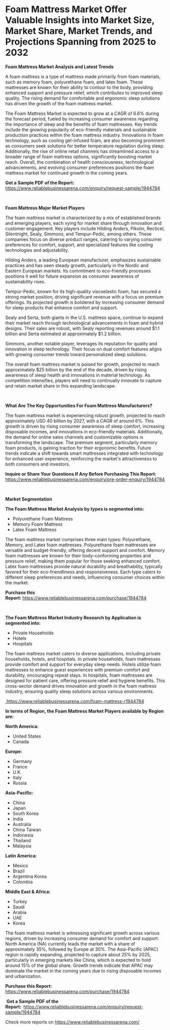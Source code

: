 <p><h1>Foam Mattress Market Offer Valuable Insights into Market Size, Market Share, Market Trends, and Projections Spanning from 2025 to 2032</h1></p><p><strong>Foam Mattress Market Analysis and Latest Trends</strong></p>
<p><p>A foam mattress is a type of mattress made primarily from foam materials, such as memory foam, polyurethane foam, and latex foam. These mattresses are known for their ability to contour to the body, providing enhanced support and pressure relief, which contributes to improved sleep quality. The rising demand for comfortable and ergonomic sleep solutions has driven the growth of the foam mattress market.</p><p>The Foam Mattress Market is expected to grow at a CAGR of 6.6% during the forecast period, fueled by increasing consumer awareness regarding the importance of sleep and the benefits of foam mattresses. Key trends include the growing popularity of eco-friendly materials and sustainable production practices within the foam mattress industry. Innovations in foam technology, such as cooling gel-infused foam, are also becoming prominent as consumers seek solutions for better temperature regulation during sleep. Additionally, the rise of online retail channels has streamlined access to a broader range of foam mattress options, significantly boosting market reach. Overall, the combination of health consciousness, technological advancements, and evolving consumer preferences positions the foam mattress market for continued growth in the coming years.</p></p>
<p><strong>Get a Sample PDF of the Report:&nbsp;</strong> <a href="https://www.reliablebusinessarena.com/enquiry/request-sample/1944784?utm_campaign=3017&utm_medium=2&utm_source=Github&utm_content=ia&utm_term=04042025&utm_id=foam-mattress">https://www.reliablebusinessarena.com/enquiry/request-sample/1944784</a></p>
<p>&nbsp;</p>
<p><strong>Foam Mattress Major Market Players</strong></p>
<p><p>The foam mattress market is characterized by a mix of established brands and emerging players, each vying for market share through innovation and customer engagement. Key players include Hilding Anders, Pikolin, Recticel, Silentnight, Sealy, Simmons, and Tempur-Pedic, among others. These companies focus on diverse product ranges, catering to varying consumer preferences for comfort, support, and specialized features like cooling technologies and adjustability.</p><p>Hilding Anders, a leading European manufacturer, emphasizes sustainable practices and has seen steady growth, particularly in the Nordic and Eastern European markets. Its commitment to eco-friendly processes positions it well for future expansion as consumer awareness of sustainability rises.</p><p>Tempur-Pedic, known for its high-quality viscoelastic foam, has secured a strong market position, driving significant revenue with a focus on premium offerings. Its projected growth is bolstered by increasing consumer demand for sleep products that enhance comfort and support.</p><p>Sealy and Serta, both giants in the U.S. mattress space, continue to expand their market reach through technological advancements in foam and hybrid designs. Their sales are robust, with Sealy reporting revenues around $1.1 billion and Serta estimated at approximately $1.2 billion.</p><p>Simmons, another notable player, leverages its reputation for quality and innovation in sleep technology. Their focus on dual comfort features aligns with growing consumer trends toward personalized sleep solutions.</p><p>The overall foam mattress market is poised for growth, projected to reach approximately $25 billion by the end of the decade, driven by rising awareness of sleep health and innovations in material technology. As competition intensifies, players will need to continually innovate to capture and retain market share in this expanding landscape.</p></p>
<p>&nbsp;</p>
<p><strong>What Are The Key Opportunities For Foam Mattress Manufacturers?</strong></p>
<p><p>The foam mattress market is experiencing robust growth, projected to reach approximately USD 40 billion by 2027, with a CAGR of around 6%. This growth is driven by rising consumer awareness of sleep comfort, increasing disposable incomes, and innovations in eco-friendly materials. Additionally, the demand for online sales channels and customizable options is transforming the landscape. The premium segment, particularly memory foam products, is gaining traction for their ergonomic benefits. Future trends indicate a shift towards smart mattresses integrated with technology for enhanced user experience, reinforcing the market's attractiveness to both consumers and investors.</p></p>
<p><strong>Inquire or Share Your Questions If Any Before Purchasing This Report:</strong> <a href="https://www.reliablebusinessarena.com/enquiry/pre-order-enquiry/1944784?utm_campaign=3017&utm_medium=2&utm_source=Github&utm_content=ia&utm_term=04042025&utm_id=foam-mattress">https://www.reliablebusinessarena.com/enquiry/pre-order-enquiry/1944784</a></p>
<p>&nbsp;</p>
<p><strong>Market Segmentation</strong></p>
<p><strong>The Foam Mattress Market Analysis by types is segmented into:</strong></p>
<p><ul><li>Polyurethane Foam Mattress</li><li>Memory Foam Mattress</li><li>Latex Foam Mattress</li></ul></p>
<p><p>The foam mattress market comprises three main types: Polyurethane, Memory, and Latex foam mattresses. Polyurethane foam mattresses are versatile and budget-friendly, offering decent support and comfort. Memory foam mattresses are known for their body-conforming properties and pressure relief, making them popular for those seeking enhanced comfort. Latex foam mattresses provide natural durability and breathability, typically favored for their eco-friendliness and responsiveness. Each type caters to different sleep preferences and needs, influencing consumer choices within the market.</p></p>
<p><strong>Purchase this Report:&nbsp;</strong><a href="https://www.reliablebusinessarena.com/purchase/1944784?utm_campaign=3017&utm_medium=2&utm_source=Github&utm_content=ia&utm_term=04042025&utm_id=foam-mattress">https://www.reliablebusinessarena.com/purchase/1944784</a></p>
<p>&nbsp;</p>
<p><strong>The Foam Mattress Market Industry Research by Application is segmented into:</strong></p>
<p><ul><li>Private Households</li><li>Hotels</li><li>Hospitals</li></ul></p>
<p><p>The foam mattress market caters to diverse applications, including private households, hotels, and hospitals. In private households, foam mattresses provide comfort and support for everyday sleep needs. Hotels utilize foam mattresses to enhance guest experiences with premium comfort and durability, encouraging repeat stays. In hospitals, foam mattresses are designed for patient care, offering pressure relief and hygiene benefits. This cross-sector demand drives innovation and growth in the foam mattress industry, ensuring quality sleep solutions across various environments.</p></p>
<p><a href="https://www.reliablebusinessarena.com/foam-mattress-r1944784?utm_campaign=3017&utm_medium=2&utm_source=Github&utm_content=ia&utm_term=04042025&utm_id=foam-mattress">&nbsp;https://www.reliablebusinessarena.com/foam-mattress-r1944784</a></p>
<p><strong>In terms of Region, the Foam Mattress Market Players available by Region are:</strong></p>
<p>
    <p> <strong> North America: </strong>
        <ul>
            <li>United States</li>
            <li>Canada</li>
        </ul>
        </p> 
    <p> <strong> Europe: </strong>
        <ul>
            <li>Germany</li>
            <li>France</li>
            <li>U.K.</li>
            <li>Italy</li>
            <li>Russia</li>
        </ul>
        </p> 
    <p> <strong> Asia-Pacific: </strong>
        <ul>
            <li>China</li>
            <li>Japan</li>
            <li>South Korea</li>
            <li>India</li>
            <li>Australia</li>
            <li>China Taiwan</li>
            <li>Indonesia</li>
            <li>Thailand</li>
            <li>Malaysia</li>
        </ul>
        </p> 
    <p> <strong> Latin America: </strong>
        <ul>
            <li>Mexico</li>
            <li>Brazil</li>
            <li>Argentina Korea</li>
            <li>Colombia</li>
        </ul>
        </p> 
    <p> <strong> Middle East & Africa: </strong>
        <ul>
            <li>Turkey</li>
            <li>Saudi</li>
            <li>Arabia</li>
            <li>UAE</li>
            <li>Korea</li>
        </ul>
    </p>
    </p>
<p><p>The foam mattress market is witnessing significant growth across various regions, driven by increasing consumer demand for comfort and support. North America (NA) currently leads the market with a share of approximately 35%, followed by Europe at 30%. The Asia-Pacific (APAC) region is rapidly expanding, projected to capture about 25% by 2025, particularly in emerging markets like China, which is expected to hold around 15% of the global share. Growth trends indicate that APAC may dominate the market in the coming years due to rising disposable incomes and urbanization.</p></p>
<p><strong>Purchase this Report: </strong><a href="https://www.reliablebusinessarena.com/purchase/1944784?utm_campaign=3017&utm_medium=2&utm_source=Github&utm_content=ia&utm_term=04042025&utm_id=foam-mattress">https://www.reliablebusinessarena.com/purchase/1944784</a></p>
<p>&nbsp;<strong>Get a Sample PDF of the Report:&nbsp;&nbsp;</strong><a href="https://www.reliablebusinessarena.com/enquiry/request-sample/1944784?utm_campaign=3017&utm_medium=2&utm_source=Github&utm_content=ia&utm_term=04042025&utm_id=foam-mattress">https://www.reliablebusinessarena.com/enquiry/request-sample/1944784</a></p>
<p><strong></strong></p>
<p>Check more reports on <a href="https://www.reliablebusinessarena.com/?utm_campaign=3017&utm_medium=2&utm_source=Github&utm_content=ia&utm_term=04042025&utm_id=foam-mattress">https://www.reliablebusinessarena.com/</a></p>